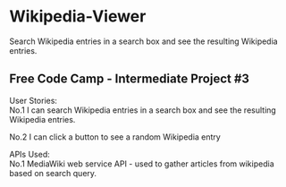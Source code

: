 # Wikipedia-Viewer
Search Wikipedia entries in a search box and see the resulting Wikipedia entries.

<h2>Free Code Camp - Intermediate Project #3</h2>

User Stories: <br/>
No.1  I can search Wikipedia entries in a search box and see the resulting Wikipedia entries.

No.2 I can click a button to see a random Wikipedia entry


APIs Used: <br/>
No.1 MediaWiki web service API - used to gather articles from wikipedia based on search query.


